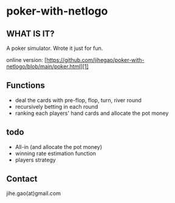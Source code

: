 # poker-with-netlogo

## WHAT IS IT?

A poker simulator. Wrote it just for fun.

online version: [https://github.com/jihegao/poker-with-netlogo/blob/main/poker.html][1]

## Functions 

- deal the cards with pre-flop, flop, turn, river round
- recursively betting in each round
- ranking each players' hand cards and allocate the pot money

## todo

- All-in (and allocate the pot money)
- winning rate estimation function
- players strategy

## Contact

jihe.gao(at)gmail.com


[1]: https://github.com/jihegao/poker-with-netlogo/blob/main/poker.html